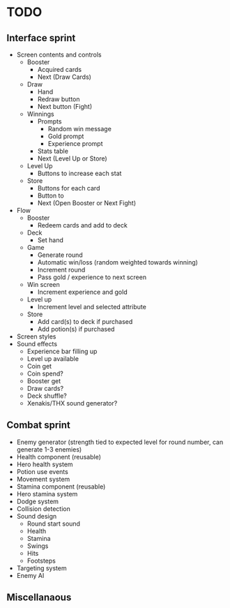 # TODO
## Interface sprint
- Screen contents and controls
  - Booster
    - Acquired cards
    - Next (Draw Cards)
  - Draw
    - Hand
    - Redraw button
    - Next button (Fight)
  - Winnings
    - Prompts
      - Random win message
      - Gold prompt
      - Experience prompt
    - Stats table
    - Next (Level Up or Store)
  - Level Up
    - Buttons to increase each stat
  - Store
    - Buttons for each card
    - Button to
    - Next (Open Booster or Next Fight)
- Flow
  - Booster
    - Redeem cards and add to deck
  - Deck
    - Set hand
  - Game
    - Generate round
    - Automatic win/loss (random weighted towards winning)
    - Increment round
    - Pass gold / experience to next screen
  - Win screen
    - Increment experience and gold
  - Level up
    - Increment level and selected attribute
  - Store
    - Add card(s) to deck if purchased
    - Add potion(s) if purchased
- Screen styles
- Sound effects
  - Experience bar filling up
  - Level up available
  - Coin get
  - Coin spend?
  - Booster get
  - Draw cards?
  - Deck shuffle?
  - Xenakis/THX sound generator?

## Combat sprint
- Enemy generator (strength tied to expected level for round number, can generate 1-3 enemies)
- Health component (reusable)
- Hero health system
- Potion use events
- Movement system
- Stamina component (reusable)
- Hero stamina system
- Dodge system
- Collision detection
- Sound design
  - Round start sound
  - Health
  - Stamina
  - Swings
  - Hits
  - Footsteps
- Targeting system
- Enemy AI

## Miscellanaous
